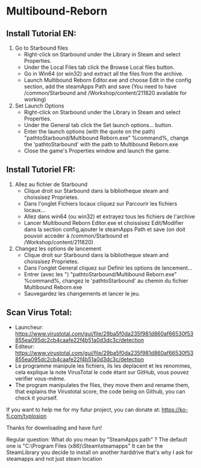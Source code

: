 # Multibound-Reborn
## Install Tutorial EN:
1. Go to Starbound files
	- Right-click on Starbound under the Library in Steam and select Properties.
	- Under the Local Files tab click the Browse Local files button.
	- Go in Win64 (or win32) and extract all the files from the archive.
	- Launch Multibound Reborn Editor.exe and choose Edit in the config section, add the steamApps Path and save (You need to have /common/Starbound and /Workshop/content/211820 available for working)
2. Set Launch Options
	- Right-click on Starbound under the Library in Steam and select Properties.
	- Under the General tab click the Set launch options... button.
	- Enter the launch options (with the quote on the path) "pathtoStarbound/Multibound Reborn.exe" %command%, change the 'pathtoStarbound' with the path to Multibound Reborn.exe
	- Close the game's Properties window and launch the game.
## Install Tutoriel FR:
1. Allez au fichier de Starbound
	- Clique droit sur Starbound dans la bibliotheque steam and choissisez Proprietes.
	- Dans l'onglet Fichiers locaux cliquez sur Parcourir les fichiers locaux...
	- Allez dans win64 (ou win32) et extrayez tous les fichiers de l'archive
	- Lancer Multibound Reborn Editor.exe et choissisez Edit/Modifier dans la section config,ajouter le steamApps Path et save (on doit pouvoir acceder à /common/Starbound et /Workshop/content/211820)
2. Changez les options de lancement
	- Clique droit sur Starbound dans la bibliotheque steam and choissisez Proprietes.
	- Dans l'onglet General cliquez sur Definir les options de lancement...
	- Entrer (avec les ") "pathtoStarbound/Multibound Reborn.exe" %command%, changez le 'pathtoStarbound' au chemin du fichier Multibound Reborn.exe
	- Sauvegardez les changements et lancer le jeu.
## Scan Virus Total:
- Launcheur: https://www.virustotal.com/gui/file/29ba5f0da235f981d860af66530f53855ea095dc2cb4caafe22f4b51a0d3dc3c/detection
- Editeur: https://www.virustotal.com/gui/file/29ba5f0da235f981d860af66530f53855ea095dc2cb4caafe22f4b51a0d3dc3c/detection
- Le programme manipule les fichiers, ils les deplacent et les renommes, cela explique la note VirusTotal le code étant sur GitHub, vous pouvez verifier vous-même.
- The program manipulates the files, they move them and rename them, that explains the Virustotal score, the code being on Github, you can check it yourself.

If you want to help me for my futur project, you can donate at:
https://ko-fi.com/typlosion

Thanks for downloading and have fun!

Regular question:
What do you mean by "SteamApps path" ?
The default one is "C\:\\Program Files (x86)\\Steam\\steamapps"
It can be the SteamLibrary you decide to install on another harddrive that's why I ask for steamapps and not just steam location
